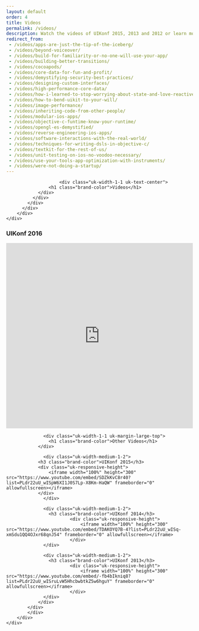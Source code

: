 ```yaml
---
layout: default
order: 4
title: Videos
permalink: /videos/
description: Watch the videos of UIKonf 2015, 2013 and 2012 or learn more about Berlin's independent iOS developer conference.
redirect_from:
 - /videos/apps-are-just-the-tip-of-the-iceberg/
 - /videos/beyond-voiceover/
 - /videos/build-for-familiarity-or-no-one-will-use-your-app/
 - /videos/building-better-transitions/
 - /videos/cocoapods/
 - /videos/core-data-for-fun-and-profit/
 - /videos/demystifying-security-best-practices/
 - /videos/designing-custom-interfaces/
 - /videos/high-performance-core-data/
 - /videos/how-i-learned-to-stop-worrying-about-state-and-love-reactivecocoa/
 - /videos/how-to-bend-uikit-to-your-will/
 - /videos/image-performance/
 - /videos/inheriting-code-from-other-people/
 - /videos/modular-ios-apps/
 - /videos/objective-c-funtime-know-your-runtime/
 - /videos/opengl-es-demystified/
 - /videos/reverse-engineering-ios-apps/
 - /videos/software-interactions-with-the-real-world/
 - /videos/techniques-for-writing-dsls-in-objective-c/
 - /videos/textkit-for-the-rest-of-us/
 - /videos/unit-testing-on-ios-no-voodoo-necessary/
 - /videos/use-your-tools-app-optimization-with-instruments/
 - /videos/were-not-doing-a-startup/
---
```


<div class="headerimage small" style="background-image: url({{ site.baseurl }}/static/images/videos_image.jpg);" data-uk-parallax="{bg: '-50'}">
</div>

<div class="backshape">
	<div class="wrapper">
		<div class="uk-container uk-container-center">
			<div class="uk-grid">
    		<div class="uk-width-medium-8-10 uk-container-center">
					<div class="uk-grid">

						<div class="uk-width-1-1 uk-text-center">
		        	<h1 class="brand-color">Videos</h1>
		      	</div>
		      </div>
		    </div>
		  </div>
		</div>
	</div>
</div>

<div class="straight">
	<div class="wrapper">
		<div class="uk-container uk-container-center">
			<div class="uk-grid">
    		<div class="uk-width-medium-8-10 uk-container-center">
					<div class="videos-section uk-grid">
  	      	<div class="uk-width-1-1">
  	      		<h3 class="brand-color">UIKonf 2016</h3>
  	      		<div class="uk-responsive-height">
                <iframe width="100%" height="500" src="https://www.youtube.com/embed/videoseries?list=PLdr22uU_wISqm9QbnczWxXs9qyuWpSU4k" frameborder="0" allowfullscreen></iframe>
  	      		</div>
			      </div>

			      <div class="uk-width-1-1 uk-margin-large-top">
		        	<h1 class="brand-color">Other Videos</h1>
		      	</div>
            
			      <div class="uk-width-medium-1-2">
  	      		<h3 class="brand-color">UIKonf 2015</h3>
  	      		<div class="uk-responsive-height">
  	      			<iframe width="100%" height="300" src="https://www.youtube.com/embed/SDZkKvC8r40?list=PLdr22uU_wISpW6XI1J0S7Lp-X8Km-HaQW" frameborder="0" allowfullscreen></iframe>
  	      		</div>
			      </div>
            
			      <div class="uk-width-medium-1-2">
			      	<h3 class="brand-color">UIKonf 2014</h3>
							<div class="uk-responsive-height">
								<iframe width="100%" height="300" src="https://www.youtube.com/embed/TDAKOYQ7B-4?list=PLdr22uU_wISq-xmSdu1QQ4OJxr68qnJ54" frameborder="0" allowfullscreen></iframe>
							</div>
			      </div>

			      <div class="uk-width-medium-1-2">
			      	<h3 class="brand-color">UIKonf 2013</h3>
							<div class="uk-responsive-height">
								<iframe width="100%" height="300" src="https://www.youtube.com/embed/-fb4bIkniq8?list=PLdr22uU_wISruLvW5HhcbwbtkZ5w6hguY" frameborder="0" allowfullscreen></iframe>
							</div>     
			      </div>
			    </div>
		    </div>
			</div>
		</div>
	</div>
</div>
